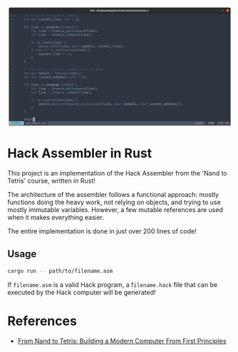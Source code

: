 ![](https://raw.githubusercontent.com/writeonlycode/hack-assembler/main/Screenshot%20from%202024-07-30%2012-34-28.png)

# Hack Assembler in Rust

This project is an implementation of the Hack Assembler from the 'Nand to
Tetris' course, written in Rust!

The architecture of the assembler follows a functional approach: mostly
functions doing the heavy work, not relying on objects, and trying to use
mostly immutable variables. However, a few mutable references are used when it
makes everything easier.

The entire implementation is done in just over 200 lines of code!

## Usage

```bash
cargo run -- path/to/filename.asm
```

If `filename.asm` is a valid Hack program, a f`ilename.hack` file that can be
executed by the Hack computer will be generated!

# References

- [From Nand to Tetris: Building a Modern Computer From First Principles](https://www.nand2tetris.org/)
